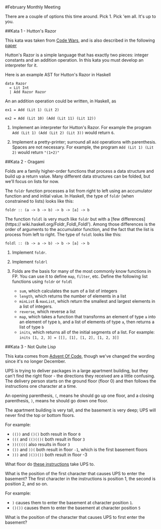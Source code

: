 #February Monthly Meeting

There are a couple of options this time around. Pick 1. Pick 'em all. It's up to
you.

##Kata 1 - Hutton's Razor

This kata was taken from [Code Wars](http://www.codewars.com/kata/543833d86f032f0942000264),
and is also described in the following [paper](http://www.cs.nott.ac.uk/~pszgmh/semantics.pdf)

Hutton's Razor is a simple language that has exactly two pieces: integer constants
and an addition operation. In this kata you must develop an interpreter for it.

Here is an example AST for Hutton's Razor in Haskell

```
data Razor
  = Lit Int
  | Add Razor Razor
```

An an addition operation could be written, in Haskell, as

```
ex1 = Add (Lit 1) (Lit 2)

ex2 = Add (Lit 10) (Add (Lit 11) (Lit 12))
```

1. Implement an interpreter for Hutton's Razor. For example the program 
`Add (Lit 1) (Add (Lit 2) (Lit 3))` would return `6`.

2. Implement a pretty-printer; surround all `Add` operations with parenthesis. 
Spaces are not necessary. For example, the program `Add (Lit 1) (Lit 2)` would 
return `"(1+2)"`

##Kata 2 - Oragami

Folds are a family higher-order functions that process a data structure and build
up a return value. Many different data structures can be folded, but we'll focus
on lists for now.

The `foldr` function processes a list from right to left using an accumulator function
and and initial value. In Haskell, the type of `foldr` (when constrained to lists)
looks like this:

```
foldr :: (a -> b -> b) -> b -> [a] -> b
```

The function `foldl` is very much like `foldr` but with a [few differences](https://
wiki.haskell.org/Foldr_Foldl_Foldl'). Among those differences is the order of 
arguments to the accumulator function, and the fact that the list is process 
from left to right. The type of `foldl` looks like this:

```
foldl :: (b -> a -> b) -> b -> [a] -> b
```

1. Implement `foldr`.

2. Implement `foldrl`

3. Folds are the basis for many of the most commonly know functions in FP. You can
use it to define `map`, `filter`, etc. Define the following list functions using `foldr`
or `foldl`
   * `sum`, which calculates the sum of a list of integers
   * `length`, which returns the number of elements in a list
   * `minList` & `maxList`, which return the smallest and largest elements in a 
   list of integers.
   * `reverse`, which reverse a list
   * `map`, which takes a function that transforms an element of type `a` into 
   an element of type `b`, and a list of elements of type `a`, then returns a list
   of type `b`
   * `inits`, which returns all of the initial segments of a list. For example:
   `inits [1, 2, 3] = [[], [1], [1, 2], [1, 2, 3]]`

##Kata 3 - Not Quite Lisp

This kata comes from [Advent Of Code](http://adventofcode.com/day/1), though
we've changed the wording since it's no longer December.

UPS is trying to deliver packages in a large apartment building, but they can't 
find the right floor - the directions they received are a little confusing. The 
delivery person starts on the ground floor (floor 0) and then follows the 
instructions one character at a time.

An opening parenthesis, `(`, means he should go up one floor, and a closing 
parenthesis, `)`, means he should go down one floor.

The apartment building is very tall, and the basement is very deep; UPS will 
never find the top or bottom floors.

For example:

* `(())` and `()()` both result in floor `0`
* `(((` and `(()(()(` both result in floor `3`
* `))(((((` also results in floor `3`
* `())` and `))(` both result in floor `-1`, which is the first basement floors
* `)))` and `)())())` both result in floor -3

What floor do [these instructions](https://github.com/SanDiegoKats/katas/tree/master/2016-02-11/instructions.txt)
take UPS to.

What is the position of the first character that causes UPS to enter the basement?
The first character in the instructions is position 1, the second is position 2, 
and so on.

For example:

* `)` causes them to enter the basement at character position `1`.
* `()())` causes them to enter the basement at character position `5`

What is the position of the character that causes UPS to first enter the basement?
